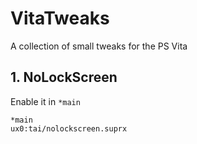 # VitaTweaks

A collection of small tweaks for the PS Vita

## 1. NoLockScreen

Enable it in `*main`

```
*main
ux0:tai/nolockscreen.suprx
```

